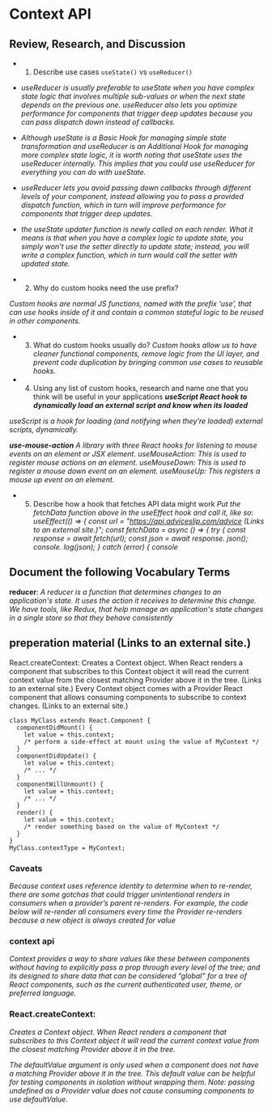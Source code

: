 # Context API

## Review, Research, and Discussion

* 1. Describe use cases `useState()` vs `useReducer()`

- *useReducer is usually preferable to useState when you have complex state logic that involves multiple sub-values or when the next state depends on the previous one. useReducer also lets you optimize performance for components that trigger deep updates because you can pass dispatch down instead of callbacks.*

- *Although useState is a Basic Hook for managing simple state transformation and useReducer is an Additional Hook for managing more complex state logic, it is worth noting that useState uses the useReducer internally. This implies that you could use useReducer for everything you can do with useState.*

- *useReducer lets you avoid passing down callbacks through different levels of your component, instead allowing you to pass a provided dispatch function, which in turn will improve performance for components that trigger deep updates.*

- *the useState updater function is newly called on each render. What it means is that when you have a complex logic to update state, you simply won’t use the setter directly to update state; instead, you will write a complex function, which in turn would call the setter with updated state.*

* 2. Why do custom hooks need the use prefix?

*Custom hooks are normal JS functions, named with the prefix ‘use’, that can use hooks inside of it and contain a common stateful logic to be reused in other components.*

* 3. What do custom hooks usually do?
*Custom hooks allow us to have cleaner functional components, remove logic from the UI layer, and prevent code duplication by bringing common use cases to reusable hooks.*

* 4. Using any list of custom hooks, research and name one that you think will be useful in your applications
***useScript React hook to dynamically load an external script and know when its loaded***

*useScript is a hook for loading (and notifying when they’re loaded) external scripts, dynamically.*

***use-mouse-action***
*A library with three React hooks for listening to mouse events on an element or JSX element. useMouseAction: This is used to register mouse actions on an element. useMouseDown: This is used to register a mouse down event on an element. useMouseUp: This registers a mouse up event on an element.*


* 5. Describe how a hook that fetches API data might work
*Put the fetchData function above in the useEffect hook and call it, like so: useEffect(() => { const url = "https://api.adviceslip.com/advice (Links to an external site.)"; const fetchData = async () => { try { const response = await fetch(url); const json = await response. json(); console. log(json); } catch (error) { console*


## Document the following Vocabulary Terms
**reducer**:
*A reducer is a function that determines changes to an application's state. It uses the action it receives to determine this change. We have tools, like Redux, that help manage an application's state changes in a single store so that they behave consistently*

## preperation material (Links to an external site.)
React.createContext: Creates a Context object. When React renders a component that subscribes to this Context object it will read the current context value from the closest matching Provider above it in the tree. (Links to an external site.)
Every Context object comes with a Provider React component that allows consuming components to subscribe to context changes. (Links to an external site.)

```
class MyClass extends React.Component {
  componentDidMount() {
    let value = this.context;
    /* perform a side-effect at mount using the value of MyContext */
  }
  componentDidUpdate() {
    let value = this.context;
    /* ... */
  }
  componentWillUnmount() {
    let value = this.context;
    /* ... */
  }
  render() {
    let value = this.context;
    /* render something based on the value of MyContext */
  }
}
MyClass.contextType = MyContext;
```

### Caveats 
*Because context uses reference identity to determine when to re-render, there are some gotchas that could trigger unintentional renders in consumers when a provider’s parent re-renders. For example, the code below will re-render all consumers every time the Provider re-renders because a new object is always created for value*
### context api
*Context provides a way to share values like these between components without having to explicitly pass a prop through every level of the tree; and its designed to share data that can be considered “global” for a tree of React components, such as the current authenticated user, theme, or preferred language.*

### React.createContext:
*Creates a Context object. When React renders a component that subscribes to this Context object it will read the current context value from the closest matching Provider above it in the tree.*

*The defaultValue argument is only used when a component does not have a matching Provider above it in the tree. This default value can be helpful for testing components in isolation without wrapping them. Note: passing undefined as a Provider value does not cause consuming components to use defaultValue*.